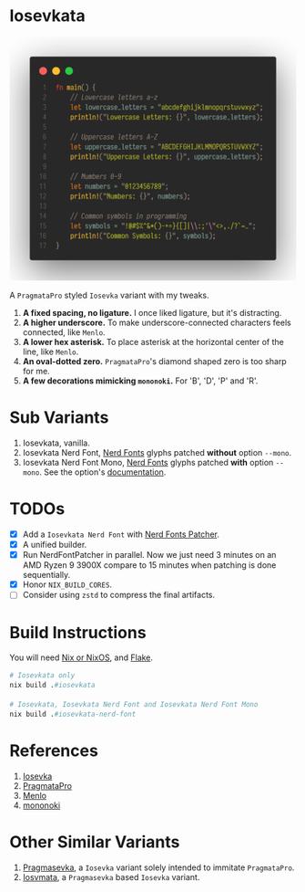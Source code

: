 # Iosevkata

![Preview](preview.png)

A `PragmataPro` styled `Iosevka` variant with my tweaks.

1. **A fixed spacing, no ligature.** I once liked ligature, but it's distracting.
2. **A higher underscore.** To make underscore-connected characters feels connected, like `Menlo`.
3. **A lower hex asterisk.** To place asterisk at the horizontal center of the line, like `Menlo`.
4. **An oval-dotted zero.** `PragmataPro`'s diamond shaped zero is too sharp for me.
5. **A few decorations mimicking `mononoki`.** For 'B', 'D', 'P' and 'R'.

# Sub Variants

1. Iosevkata, vanilla.
2. Iosevkata Nerd Font, [Nerd Fonts](https://github.com/ryanoasis/nerd-fonts) glyphs patched **without** option `--mono`.
3. Iosevkata Nerd Font Mono, [Nerd Fonts](https://github.com/ryanoasis/nerd-fonts) glyphs patched **with** option `--mono`. See the option's [documentation](https://github.com/ryanoasis/nerd-fonts/wiki/ScriptOptions).

# TODOs

- [x] Add a `Iosevkata Nerd Font` with [Nerd Fonts Patcher](https://github.com/ryanoasis/nerd-fonts#font-patcher).
- [x] A unified builder.
- [x] Run NerdFontPatcher in parallel. Now we just need 3 minutes on an AMD Ryzen 9 3900X compare to 15 minutes when patching is done sequentially.
- [x] Honor `NIX_BUILD_CORES`.
- [ ] Consider using `zstd` to compress the final artifacts.

# Build Instructions

You will need [Nix or NixOS](https://nixos.org/), and [Flake](https://nixos.wiki/wiki/Flakes).

```nix
# Iosevkata only
nix build .#iosevkata

# Iosevkata, Iosevkata Nerd Font and Iosevkata Nerd Font Mono
nix build .#iosevkata-nerd-font
```

# References
1. [Iosevka](https://github.com/be5invis/Iosevka)
2. [PragmataPro](https://fsd.it/shop/fonts/pragmatapro/)
3. [Menlo](https://en.wikipedia.org/wiki/Menlo_(typeface))
4. [mononoki](https://github.com/madmalik/mononoki)

# Other Similar Variants

1. [Pragmasevka](https://github.com/shytikov/pragmasevka), a `Iosevka` variant solely intended to immitate `PragmataPro`.
2. [Iosvmata](https://github.com/N-R-K/Iosvmata), a `Pragmasevka` based `Iosevka` variant.
